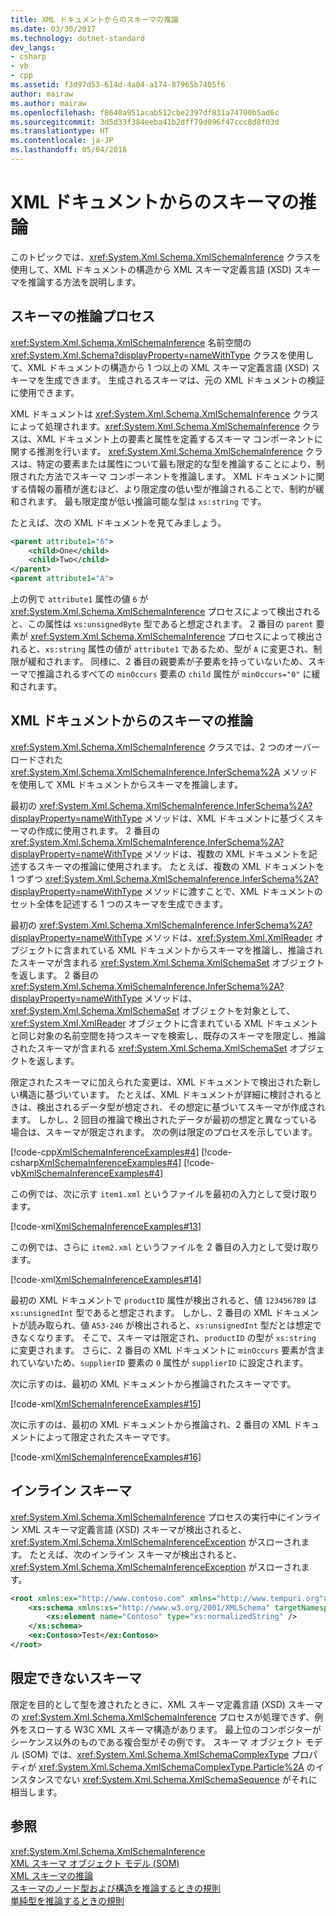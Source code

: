 ```yaml
---
title: XML ドキュメントからのスキーマの推論
ms.date: 03/30/2017
ms.technology: dotnet-standard
dev_langs:
- csharp
- vb
- cpp
ms.assetid: f3d97d53-614d-4a04-a174-87965b7405f6
author: mairaw
ms.author: mairaw
ms.openlocfilehash: f8640a951acab512cbe2397df831a74700b5ad6c
ms.sourcegitcommit: 3d5d33f384eeba41b2dff79d096f47ccc8d8f03d
ms.translationtype: HT
ms.contentlocale: ja-JP
ms.lasthandoff: 05/04/2018
---
```

# <a name="inferring-schemas-from-xml-documents"></a>XML ドキュメントからのスキーマの推論
このトピックでは、<xref:System.Xml.Schema.XmlSchemaInference> クラスを使用して、XML ドキュメントの構造から XML スキーマ定義言語 (XSD) スキーマを推論する方法を説明します。  
  
## <a name="the-schema-inference-process"></a>スキーマの推論プロセス  
 <xref:System.Xml.Schema.XmlSchemaInference> 名前空間の <xref:System.Xml.Schema?displayProperty=nameWithType> クラスを使用して、XML ドキュメントの構造から 1 つ以上の XML スキーマ定義言語 (XSD) スキーマを生成できます。 生成されるスキーマは、元の XML ドキュメントの検証に使用できます。  
  
 XML ドキュメントは <xref:System.Xml.Schema.XmlSchemaInference> クラスによって処理されます。<xref:System.Xml.Schema.XmlSchemaInference> クラスは、XML ドキュメント上の要素と属性を定義するスキーマ コンポーネントに関する推測を行います。 <xref:System.Xml.Schema.XmlSchemaInference> クラスは、特定の要素または属性について最も限定的な型を推論することにより、制限された方法でスキーマ コンポーネントを推論します。 XML ドキュメントに関する情報の蓄積が進むほど、より限定度の低い型が推論されることで、制約が緩和されます。 最も限定度が低い推論可能な型は `xs:string` です。  
  
 たとえば、次の XML ドキュメントを見てみましょう。  
  
```xml  
<parent attribute1="6">  
    <child>One</child>  
    <child>Two</child>  
</parent>  
<parent attribute1="A">  
```  
  
 上の例で `attribute1` 属性の値 `6` が <xref:System.Xml.Schema.XmlSchemaInference> プロセスによって検出されると、この属性は `xs:unsignedByte` 型であると想定されます。 2 番目の `parent` 要素が <xref:System.Xml.Schema.XmlSchemaInference> プロセスによって検出されると、`xs:string` 属性の値が `attribute1` であるため、型が `A` に変更され、制限が緩和されます。 同様に、2 番目の親要素が子要素を持っていないため、スキーマで推論されるすべての `minOccurs` 要素の `child` 属性が `minOccurs="0"` に緩和されます。    
  
## <a name="inferring-schemas-from-xml-documents"></a>XML ドキュメントからのスキーマの推論  
 <xref:System.Xml.Schema.XmlSchemaInference> クラスでは、2 つのオーバーロードされた <xref:System.Xml.Schema.XmlSchemaInference.InferSchema%2A> メソッドを使用して XML ドキュメントからスキーマを推論します。  
  
 最初の <xref:System.Xml.Schema.XmlSchemaInference.InferSchema%2A?displayProperty=nameWithType> メソッドは、XML ドキュメントに基づくスキーマの作成に使用されます。 2 番目の <xref:System.Xml.Schema.XmlSchemaInference.InferSchema%2A?displayProperty=nameWithType> メソッドは、複数の XML ドキュメントを記述するスキーマの推論に使用されます。 たとえば、複数の XML ドキュメントを 1 つずつ <xref:System.Xml.Schema.XmlSchemaInference.InferSchema%2A?displayProperty=nameWithType> メソッドに渡すことで、XML ドキュメントのセット全体を記述する 1 つのスキーマを生成できます。  
  
 最初の <xref:System.Xml.Schema.XmlSchemaInference.InferSchema%2A?displayProperty=nameWithType> メソッドは、<xref:System.Xml.XmlReader> オブジェクトに含まれている XML ドキュメントからスキーマを推論し、推論されたスキーマが含まれる <xref:System.Xml.Schema.XmlSchemaSet> オブジェクトを返します。 2 番目の <xref:System.Xml.Schema.XmlSchemaInference.InferSchema%2A?displayProperty=nameWithType> メソッドは、<xref:System.Xml.Schema.XmlSchemaSet> オブジェクトを対象として、<xref:System.Xml.XmlReader> オブジェクトに含まれている XML ドキュメントと同じ対象の名前空間を持つスキーマを検索し、既存のスキーマを限定し、推論されたスキーマが含まれる <xref:System.Xml.Schema.XmlSchemaSet> オブジェクトを返します。  
  
 限定されたスキーマに加えられた変更は、XML ドキュメントで検出された新しい構造に基づいています。 たとえば、XML ドキュメントが詳細に検討されるときは、検出されるデータ型が想定され、その想定に基づいてスキーマが作成されます。 しかし、2 回目の推論で検出されたデータが最初の想定と異なっている場合は、スキーマが限定されます。 次の例は限定のプロセスを示しています。  
  
 [!code-cpp[XmlSchemaInferenceExamples#4](../../../../samples/snippets/cpp/VS_Snippets_Data/XmlSchemaInferenceExamples/CPP/XmlSchemaInferenceExamples.cpp#4)]
 [!code-csharp[XmlSchemaInferenceExamples#4](../../../../samples/snippets/csharp/VS_Snippets_Data/XmlSchemaInferenceExamples/CS/XmlSchemaInferenceExamples.cs#4)]
 [!code-vb[XmlSchemaInferenceExamples#4](../../../../samples/snippets/visualbasic/VS_Snippets_Data/XmlSchemaInferenceExamples/VB/XmlSchemaInferenceExamples.vb#4)]  
  
 この例では、次に示す `item1.xml` というファイルを最初の入力として受け取ります。  
  
 [!code-xml[XmlSchemaInferenceExamples#13](../../../../samples/snippets/xml/VS_Snippets_Data/XmlSchemaInferenceExamples/XML/item1.xml#13)]  
  
 この例では、さらに `item2.xml` というファイルを 2 番目の入力として受け取ります。  
  
 [!code-xml[XmlSchemaInferenceExamples#14](../../../../samples/snippets/xml/VS_Snippets_Data/XmlSchemaInferenceExamples/XML/item2.xml#14)]  
  
 最初の XML ドキュメントで `productID` 属性が検出されると、値 `123456789` は `xs:unsignedInt` 型であると想定されます。 しかし、2 番目の XML ドキュメントが読み取られ、値 `A53-246` が検出されると、`xs:unsignedInt` 型だとは想定できなくなります。 そこで、スキーマは限定され、`productID` の型が `xs:string` に変更されます。 さらに、2 番目の XML ドキュメントに `minOccurs` 要素が含まれていないため、`supplierID` 要素の `0` 属性が `supplierID` に設定されます。  
  
 次に示すのは、最初の XML ドキュメントから推論されたスキーマです。  
  
 [!code-xml[XmlSchemaInferenceExamples#15](../../../../samples/snippets/xml/VS_Snippets_Data/XmlSchemaInferenceExamples/XML/InferSchema1.xml#15)]  
  
 次に示すのは、最初の XML ドキュメントから推論され、2 番目の XML ドキュメントによって限定されたスキーマです。  
  
 [!code-xml[XmlSchemaInferenceExamples#16](../../../../samples/snippets/xml/VS_Snippets_Data/XmlSchemaInferenceExamples/XML/InferSchema2.xml#16)]  
  
## <a name="inline-schemas"></a>インライン スキーマ  
 <xref:System.Xml.Schema.XmlSchemaInference> プロセスの実行中にインライン XML スキーマ定義言語 (XSD) スキーマが検出されると、<xref:System.Xml.Schema.XmlSchemaInferenceException> がスローされます。 たとえば、次のインライン スキーマが検出されると、<xref:System.Xml.Schema.XmlSchemaInferenceException> がスローされます。  
  
```xml  
<root xmlns:ex="http://www.contoso.com" xmlns="http://www.tempuri.org">  
    <xs:schema xmlns:xs="http://www.w3.org/2001/XMLSchema" targetNamespace="http://www.contoso.com">  
        <xs:element name="Contoso" type="xs:normalizedString" />  
    </xs:schema>  
    <ex:Contoso>Test</ex:Contoso>  
</root>  
```  
  
## <a name="schemas-that-cannot-be-refined"></a>限定できないスキーマ  
 限定を目的として型を渡されたときに、XML スキーマ定義言語 (XSD) スキーマの <xref:System.Xml.Schema.XmlSchemaInference> プロセスが処理できず、例外をスローする W3C XML スキーマ構造があります。 最上位のコンポジターがシーケンス以外のものである複合型がその例です。 スキーマ オブジェクト モデル (SOM) では、<xref:System.Xml.Schema.XmlSchemaComplexType> プロパティが <xref:System.Xml.Schema.XmlSchemaComplexType.Particle%2A> のインスタンスでない <xref:System.Xml.Schema.XmlSchemaSequence> がそれに相当します。  
  
## <a name="see-also"></a>参照  
 <xref:System.Xml.Schema.XmlSchemaInference>  
 [XML スキーマ オブジェクト モデル (SOM)](../../../../docs/standard/data/xml/xml-schema-object-model-som.md)  
 [XML スキーマの推論](../../../../docs/standard/data/xml/inferring-an-xml-schema.md)  
 [スキーマのノード型および構造を推論するときの規則](../../../../docs/standard/data/xml/rules-for-inferring-schema-node-types-and-structure.md)  
 [単純型を推論するときの規則](../../../../docs/standard/data/xml/rules-for-inferring-simple-types.md)
